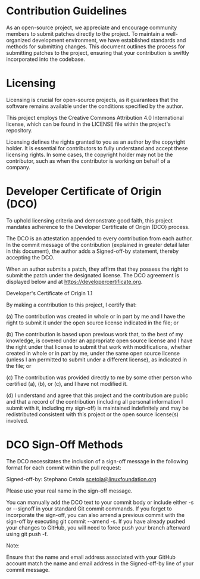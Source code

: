 # Contribution Guidelines

As an open-source project, we appreciate and encourage community members to submit patches directly to the project. To maintain a well-organized development environment, we have established standards and methods for submitting changes. This document outlines the process for submitting patches to the project, ensuring that your contribution is swiftly incorporated into the codebase.

# Licensing

Licensing is crucial for open-source projects, as it guarantees that the software remains available under the conditions specified by the author.

This project employs the Creative Commons Attribution 4.0 International license, which can be found in the LICENSE file within the project's repository.

Licensing defines the rights granted to you as an author by the copyright holder. It is essential for contributors to fully understand and accept these licensing rights. In some cases, the copyright holder may not be the contributor, such as when the contributor is working on behalf of a company.

# Developer Certificate of Origin (DCO)

To uphold licensing criteria and demonstrate good faith, this project mandates adherence to the Developer Certificate of Origin (DCO) process.

The DCO is an attestation appended to every contribution from each author. In the commit message of the contribution (explained in greater detail later in this document), the author adds a Signed-off-by statement, thereby accepting the DCO.

When an author submits a patch, they affirm that they possess the right to submit the patch under the designated license. The DCO agreement is displayed below and at https://developercertificate.org.

Developer's Certificate of Origin 1.1

By making a contribution to this project, I certify that:

(a) The contribution was created in whole or in part by me and I
have the right to submit it under the open source license
indicated in the file; or

(b) The contribution is based upon previous work that, to the best
of my knowledge, is covered under an appropriate open source
license and I have the right under that license to submit that
work with modifications, whether created in whole or in part
by me, under the same open source license (unless I am
permitted to submit under a different license), as indicated
in the file; or

(c) The contribution was provided directly to me by some other
person who certified (a), (b), or (c), and I have not modified
it.

(d) I understand and agree that this project and the contribution
are public and that a record of the contribution (including all
personal information I submit with it, including my sign-off) is
maintained indefinitely and may be redistributed consistent with
this project or the open source license(s) involved.

# DCO Sign-Off Methods

The DCO necessitates the inclusion of a sign-off message in the following format for each commit within the pull request:

Signed-off-by: Stephano Cetola <scetola@linuxfoundation.org>

Please use your real name in the sign-off message.

You can manually add the DCO text to your commit body or include either -s or --signoff in your standard Git commit commands. If you forget to incorporate the sign-off, you can also amend a previous commit with the sign-off by executing git commit --amend -s. If you have already pushed your changes to GitHub, you will need to force push your branch afterward using git push -f.

Note:

Ensure that the name and email address associated with your GitHub account match the name and email address in the Signed-off-by line of your commit message.
